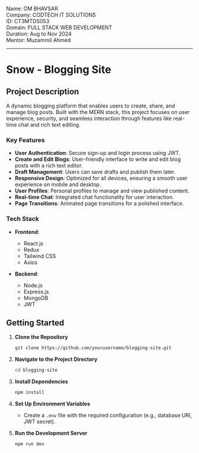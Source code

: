 Name: OM BHAVSAR <Br/>
Company: CODTECH IT SOLUTIONS  <Br/>
ID: CT3MTDS053  <Br/>
Domain: FULL STACK WEB DEVELOPMENT  <Br/>
Duration: Aug to Nov 2024  <Br/>
Mentor: Muzammil Ahmed  <Br/>


---

# Snow - Blogging Site

## Project Description

A dynamic blogging platform that enables users to create, share, and manage blog posts. Built with the MERN stack, this project focuses on user experience, security, and seamless interaction through features like real-time chat and rich text editing.

### Key Features

- **User Authentication**: Secure sign-up and login process using JWT.
- **Create and Edit Blogs**: User-friendly interface to write and edit blog posts with a rich text editor.
- **Draft Management**: Users can save drafts and publish them later.
- **Responsive Design**: Optimized for all devices, ensuring a smooth user experience on mobile and desktop.
- **User Profiles**: Personal profiles to manage and view published content.
- **Real-time Chat**: Integrated chat functionality for user interaction.
- **Page Transitions**: Animated page transitions for a polished interface.

### Tech Stack

- **Frontend**: 
  - React.js
  - Redux
  - Tailwind CSS
  - Axios

- **Backend**:
  - Node.js
  - Express.js
  - MongoDB
  - JWT

## Getting Started

1. **Clone the Repository**
   ```bash
   git clone https://github.com/yourusername/blogging-site.git
   ```

2. **Navigate to the Project Directory**
   ```bash
   cd blogging-site
   ```

3. **Install Dependencies**
   ```bash
   npm install
   ```

4. **Set Up Environment Variables**
   - Create a `.env` file with the required configuration (e.g., database URI, JWT secret).

5. **Run the Development Server**
   ```bash
   npm run dev
   ```

